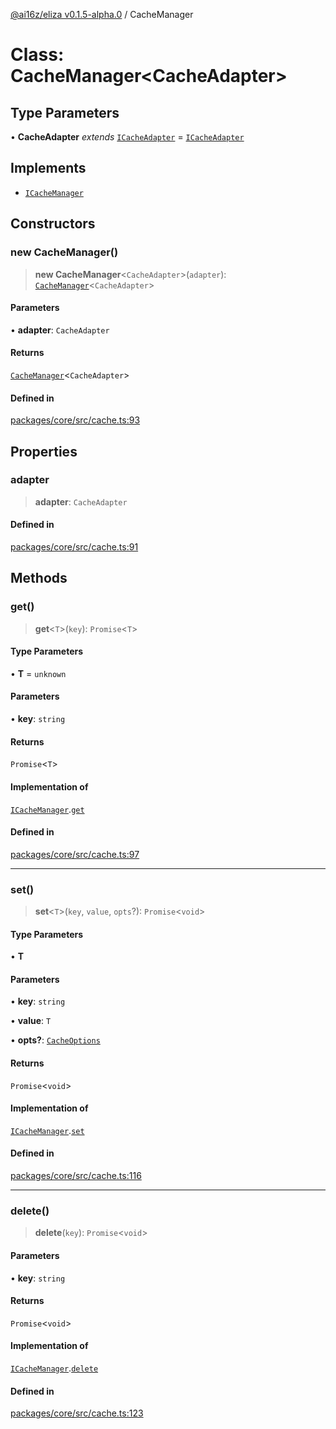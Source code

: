 [@ai16z/eliza v0.1.5-alpha.0](../index.md) / CacheManager

# Class: CacheManager\<CacheAdapter\>

## Type Parameters

• **CacheAdapter** *extends* [`ICacheAdapter`](../interfaces/ICacheAdapter.md) = [`ICacheAdapter`](../interfaces/ICacheAdapter.md)

## Implements

- [`ICacheManager`](../interfaces/ICacheManager.md)

## Constructors

### new CacheManager()

> **new CacheManager**\<`CacheAdapter`\>(`adapter`): [`CacheManager`](CacheManager.md)\<`CacheAdapter`\>

#### Parameters

• **adapter**: `CacheAdapter`

#### Returns

[`CacheManager`](CacheManager.md)\<`CacheAdapter`\>

#### Defined in

[packages/core/src/cache.ts:93](https://github.com/blinklabs-ai/blinklabs-eliza/blob/main/packages/core/src/cache.ts#L93)

## Properties

### adapter

> **adapter**: `CacheAdapter`

#### Defined in

[packages/core/src/cache.ts:91](https://github.com/blinklabs-ai/blinklabs-eliza/blob/main/packages/core/src/cache.ts#L91)

## Methods

### get()

> **get**\<`T`\>(`key`): `Promise`\<`T`\>

#### Type Parameters

• **T** = `unknown`

#### Parameters

• **key**: `string`

#### Returns

`Promise`\<`T`\>

#### Implementation of

[`ICacheManager`](../interfaces/ICacheManager.md).[`get`](../interfaces/ICacheManager.md#get)

#### Defined in

[packages/core/src/cache.ts:97](https://github.com/blinklabs-ai/blinklabs-eliza/blob/main/packages/core/src/cache.ts#L97)

***

### set()

> **set**\<`T`\>(`key`, `value`, `opts`?): `Promise`\<`void`\>

#### Type Parameters

• **T**

#### Parameters

• **key**: `string`

• **value**: `T`

• **opts?**: [`CacheOptions`](../type-aliases/CacheOptions.md)

#### Returns

`Promise`\<`void`\>

#### Implementation of

[`ICacheManager`](../interfaces/ICacheManager.md).[`set`](../interfaces/ICacheManager.md#set)

#### Defined in

[packages/core/src/cache.ts:116](https://github.com/blinklabs-ai/blinklabs-eliza/blob/main/packages/core/src/cache.ts#L116)

***

### delete()

> **delete**(`key`): `Promise`\<`void`\>

#### Parameters

• **key**: `string`

#### Returns

`Promise`\<`void`\>

#### Implementation of

[`ICacheManager`](../interfaces/ICacheManager.md).[`delete`](../interfaces/ICacheManager.md#delete)

#### Defined in

[packages/core/src/cache.ts:123](https://github.com/blinklabs-ai/blinklabs-eliza/blob/main/packages/core/src/cache.ts#L123)
